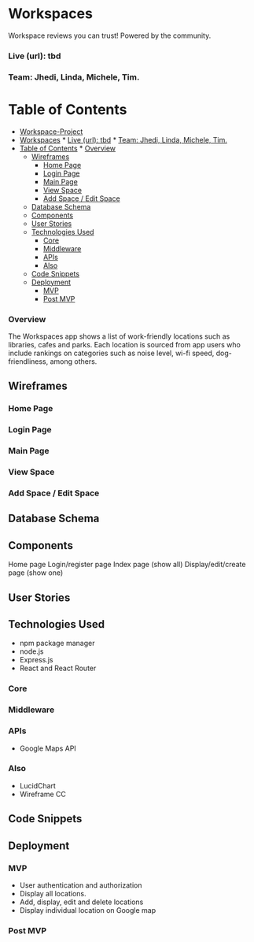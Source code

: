 # Workspaces
Workspace reviews you can trust! Powered by the community.
### Live (url): tbd
### Team: Jhedi, Linda, Michele, Tim.

Table of Contents
=================

   * [Workspace-Project](#workspace-project)
   * [Workspaces](#workspaces)
         * [Live (url): tbd](#live-url-tbd)
            * [Team: Jhedi, Linda, Michele, Tim.](#team-jhedi-linda-michele-tim)
   * [Table of Contents](#table-of-contents)
         * [Overview](#overview)
      * [Wireframes](#wireframes)
         * [Home Page](#home-page)
         * [Login Page](#login-page)
         * [Main Page](#main-page)
         * [View Space](#view-space)
         * [Add Space / Edit Space](#add-space--edit-space)
      * [Database Schema](#database-schema)
      * [Components](#components)
      * [User Stories](#user-stories)
      * [Technologies Used](#technologies-used)
         * [Core](#core)
         * [Middleware](#middleware)
         * [APIs](#apis)
         * [Also](#also)
      * [Code Snippets](#code-snippets)
      * [Deployment](#deployment)
         * [MVP](#mvp)
         * [Post MVP](#post-mvp)


### Overview
The Workspaces app shows a list of work-friendly locations such as libraries, cafes and parks. Each location is sourced from app users who include rankings on categories such as noise level, wi-fi speed, dog-friendliness, among others.
## Wireframes
### Home Page
### Login Page
### Main Page
### View Space
### Add Space / Edit Space
## Database Schema
## Components
Home page
Login/register page
Index page (show all)
Display/edit/create page (show one)
## User Stories
## Technologies Used
- npm package manager
- node.js
- Express.js
- React and React Router
### Core
### Middleware
### APIs
- Google Maps API
### Also
- LucidChart
- Wireframe CC
## Code Snippets
## Deployment
### MVP
- User authentication and authorization
- Display all locations.
- Add, display, edit and delete locations
- Display individual location on Google map
### Post MVP
